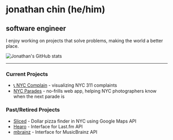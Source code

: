 # jonathan chin (he/him)

## software engineer

I enjoy working on projects that solve problems, making the world a better place.

![Jonathan's GitHub stats](https://github-readme-stats-sigma-five.vercel.app/api?username=chinjon&count_private=true&theme=onedark)

***

### Current Projects

* [📞 NYC Complain](https://nyc-complain.netlify.app/) - visualizing NYC 311 complaints
* [NYC Parades](https://nyc-parades.netlify.app/) - no-frills web app, helping NYC photographers know when the next parade is

### Past/Retired Projects

* [Sliced](https://github.com/chinjon/sliced) - Dollar pizza finder in NYC using Google Maps API
* [Hearo](https://github.com/chinjon/hearo) - Interface for Last.fm API
* [mbrainz](https://github.com/chinjon/mbrainz) - Interface for MusicBrainz API
